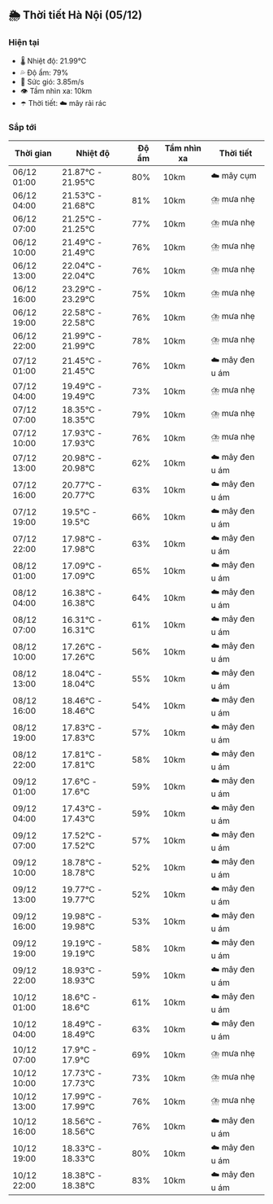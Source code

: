 ## 🌦️ Thời tiết Hà Nội (05/12)

### Hiện tại

- 🌡️ Nhiệt độ: 21.99℃
- 💦 Độ ẩm: 79%
- 💨 Sức gió: 3.85m/s
- 👁️ Tầm nhìn xa: 10km
- ☂️ Thời tiết: ☁️ mây rải rác

### Sắp tới

| Thời gian | Nhiệt độ | Độ ẩm | Tầm nhìn xa | Thời tiết |
| --- | --- | --- | --- | --- |
| 06/12 01:00 | 21.87℃ - 21.95℃ | 80% | 10km | ☁️ mây cụm |
| 06/12 04:00 | 21.53℃ - 21.68℃ | 81% | 10km | ⛈️ mưa nhẹ |
| 06/12 07:00 | 21.25℃ - 21.25℃ | 77% | 10km | ⛈️ mưa nhẹ |
| 06/12 10:00 | 21.49℃ - 21.49℃ | 76% | 10km | ⛈️ mưa nhẹ |
| 06/12 13:00 | 22.04℃ - 22.04℃ | 76% | 10km | ⛈️ mưa nhẹ |
| 06/12 16:00 | 23.29℃ - 23.29℃ | 75% | 10km | ⛈️ mưa nhẹ |
| 06/12 19:00 | 22.58℃ - 22.58℃ | 76% | 10km | ⛈️ mưa nhẹ |
| 06/12 22:00 | 21.99℃ - 21.99℃ | 78% | 10km | ⛈️ mưa nhẹ |
| 07/12 01:00 | 21.45℃ - 21.45℃ | 76% | 10km | ☁️ mây đen u ám |
| 07/12 04:00 | 19.49℃ - 19.49℃ | 73% | 10km | ⛈️ mưa nhẹ |
| 07/12 07:00 | 18.35℃ - 18.35℃ | 79% | 10km | ⛈️ mưa nhẹ |
| 07/12 10:00 | 17.93℃ - 17.93℃ | 76% | 10km | ⛈️ mưa nhẹ |
| 07/12 13:00 | 20.98℃ - 20.98℃ | 62% | 10km | ☁️ mây đen u ám |
| 07/12 16:00 | 20.77℃ - 20.77℃ | 63% | 10km | ☁️ mây đen u ám |
| 07/12 19:00 | 19.5℃ - 19.5℃ | 66% | 10km | ☁️ mây đen u ám |
| 07/12 22:00 | 17.98℃ - 17.98℃ | 63% | 10km | ☁️ mây đen u ám |
| 08/12 01:00 | 17.09℃ - 17.09℃ | 65% | 10km | ☁️ mây đen u ám |
| 08/12 04:00 | 16.38℃ - 16.38℃ | 64% | 10km | ☁️ mây đen u ám |
| 08/12 07:00 | 16.31℃ - 16.31℃ | 61% | 10km | ☁️ mây đen u ám |
| 08/12 10:00 | 17.26℃ - 17.26℃ | 56% | 10km | ☁️ mây đen u ám |
| 08/12 13:00 | 18.04℃ - 18.04℃ | 55% | 10km | ☁️ mây đen u ám |
| 08/12 16:00 | 18.46℃ - 18.46℃ | 54% | 10km | ☁️ mây đen u ám |
| 08/12 19:00 | 17.83℃ - 17.83℃ | 57% | 10km | ☁️ mây đen u ám |
| 08/12 22:00 | 17.81℃ - 17.81℃ | 58% | 10km | ☁️ mây đen u ám |
| 09/12 01:00 | 17.6℃ - 17.6℃ | 59% | 10km | ☁️ mây đen u ám |
| 09/12 04:00 | 17.43℃ - 17.43℃ | 59% | 10km | ☁️ mây đen u ám |
| 09/12 07:00 | 17.52℃ - 17.52℃ | 57% | 10km | ☁️ mây đen u ám |
| 09/12 10:00 | 18.78℃ - 18.78℃ | 52% | 10km | ☁️ mây đen u ám |
| 09/12 13:00 | 19.77℃ - 19.77℃ | 52% | 10km | ☁️ mây đen u ám |
| 09/12 16:00 | 19.98℃ - 19.98℃ | 53% | 10km | ☁️ mây đen u ám |
| 09/12 19:00 | 19.19℃ - 19.19℃ | 58% | 10km | ☁️ mây đen u ám |
| 09/12 22:00 | 18.93℃ - 18.93℃ | 59% | 10km | ☁️ mây đen u ám |
| 10/12 01:00 | 18.6℃ - 18.6℃ | 61% | 10km | ☁️ mây đen u ám |
| 10/12 04:00 | 18.49℃ - 18.49℃ | 63% | 10km | ☁️ mây đen u ám |
| 10/12 07:00 | 17.9℃ - 17.9℃ | 69% | 10km | ⛈️ mưa nhẹ |
| 10/12 10:00 | 17.73℃ - 17.73℃ | 73% | 10km | ⛈️ mưa nhẹ |
| 10/12 13:00 | 17.99℃ - 17.99℃ | 76% | 10km | ⛈️ mưa nhẹ |
| 10/12 16:00 | 18.56℃ - 18.56℃ | 76% | 10km | ☁️ mây đen u ám |
| 10/12 19:00 | 18.33℃ - 18.33℃ | 80% | 10km | ☁️ mây đen u ám |
| 10/12 22:00 | 18.38℃ - 18.38℃ | 83% | 10km | ☁️ mây đen u ám |
